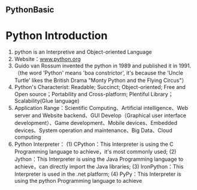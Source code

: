 ## PythonBasic
# Python Introduction
  1. python is an Interpretive and Object-oriented Language
  2. Website：www.python.org
  3. Guido van Rossum invented the python in 1989 and published it in 1991.（the word 'Python' means 'boa constrictor', it's because the 'Uncle Turtle' likes the British Drama "Monty Python and the Flying Circus"）
  4. Python's Characterist: Readable; Succinct; Object-oriented; Free and Open source；Portability and Cross-platform; Plentiful Library；Scalability(Glue language)
  5. Application Range：Scientific Computing、Artificial intelligence、Web server and Website backend、GUI Develop（Graphical user interface development）、Game development、Mobile devices、Embedded devices、System operation and maintenance、Big Data、Cloud computing
  6. Python Interpreter：
    (1) CPython：This Interpreter is using the C Programming language to achieve，it's most commonly used;
    (2) Jython：This Interpreter is using the Java Programming language to achieve，can directly import the Java libraries;
    (3) IronPython：This Interpreter is used in the .net platform;
    (4) PyPy：This Interpreter is using the python Programming language to achieve
